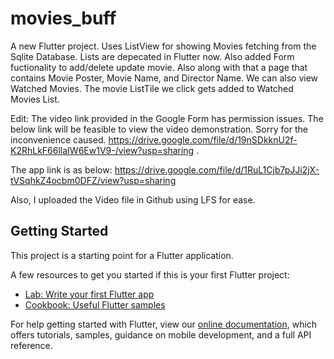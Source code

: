 # movies_buff

A new Flutter project. Uses ListView for showing Movies fetching from the Sqlite Database. Lists are depecated in Flutter now. Also added Form fuctionality to add/delete update movie. Also along with that a page that contains Movie Poster, Movie Name, and Director Name. We can also view Watched Movies. The movie ListTile we click gets added to Watched Movies List.

Edit: The video link provided in the Google Form has permission issues. The below link will be feasible to view the video demonstration. Sorry for the inconvenience caused. https://drive.google.com/file/d/19nSDkknU2f-K2RhLkF66llaIW6Ew1V9-/view?usp=sharing . 

The app link is as below:
https://drive.google.com/file/d/1RuL1Cjb7pJJi2jX-tVSqhkZ4ocbm0DFZ/view?usp=sharing

Also, I uploaded the Video file in Github using LFS for ease.

## Getting Started

This project is a starting point for a Flutter application.

A few resources to get you started if this is your first Flutter project:

- [Lab: Write your first Flutter app](https://flutter.dev/docs/get-started/codelab)
- [Cookbook: Useful Flutter samples](https://flutter.dev/docs/cookbook)

For help getting started with Flutter, view our
[online documentation](https://flutter.dev/docs), which offers tutorials,
samples, guidance on mobile development, and a full API reference.
